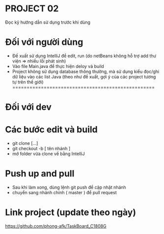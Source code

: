 # PROJECT 02
Đọc kỹ hướng dẫn sử dụng trước khi dùng
# Đối với người dùng
+ Đề xuất sử dụng IntelliJ để edit, run (do netBeans không hỗ trợ add thư viện => nhiều lỗi phát sinh)
+ Vào file Main.java để thực hiện deloy và build
+ Project không sử dụng database thông thường, mà sử dụng kiểu đọc/ghi dữ liệu vào các list Java
(theo như đề xuất, gợi ý của các project tương tự trên thế giới)
==================================================
# Đối với dev
# Các bước edit và build
+ git clone [...]
+ git checkout -b [ tên nhánh ]
+ mở folder vừa clone về bằng IntelliJ
# Push up and pull
+ Sau khi làm xong, dùng lệnh git push để cập nhật nhánh
+ chuyển sang nhánh chính ( master ) để pull request
# Link project (update theo ngày)
https://github.com/phong-afk/TaskBoard_C1808G